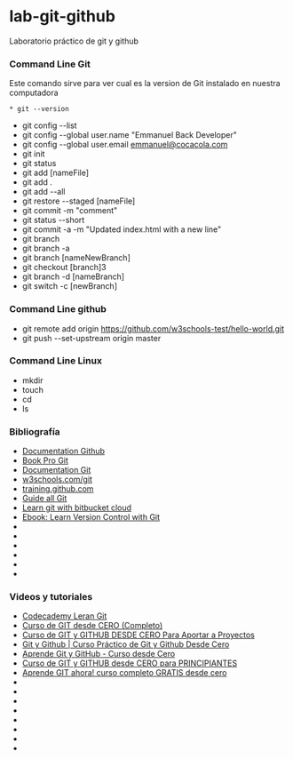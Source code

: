# lab-git-github
Laboratorio práctico de git y github


### Command Line Git
Este comando sirve para ver cual es la version de Git instalado en nuestra computadora
```
* git --version
```  
* git config --list
* git config --global user.name "Emmanuel Back Developer"
* git config --global user.email emmanuel@cocacola.com
* git init
* git status
* git add [nameFile]
* git add .  
* git add --all
* git restore --staged [nameFile]
* git commit -m "comment"
* git status --short
* git commit -a -m "Updated index.html with a new line"
* git branch
* git branch -a
* git branch [nameNewBranch]
* git checkout [branch]3
* git branch -d [nameBranch]
* git switch -c [newBranch]

### Command Line github
* git remote add origin https://github.com/w3schools-test/hello-world.git
* git push --set-upstream origin master



### Command Line Linux
* mkdir
* touch
* cd 
* ls




### Bibliografía
* [Documentation Github](https://docs.github.com/es)
* [Book Pro Git](https://git-scm.com/book/es/v2)
* [Documentation Git](https://git-scm.com/docs)
* [w3schools.com/git](https://www.w3schools.com/git/)
* [training.github.com](https://training.github.com/downloads/es_ES/github-git-cheat-sheet/)
* [Guide all Git](https://git-scm.com/docs/git#_guides)
* [Learn git with bitbucket cloud](https://www.atlassian.com/git/tutorials/learn-git-with-bitbucket-cloud)
* [Ebook: Learn Version Control with Git](https://www.git-tower.com/learn/git/ebook/)
* []()
* []()
* []()
* []()
* []()
* []()


### Videos y tutoriales
* [Codecademy Leran Git](https://www.codecademy.com/learn/learn-git)
* [Curso de GIT desde CERO (Completo)](https://www.youtube.com/watch?v=9ZJ-K-zk_Go&pp=ygUDZ2l0)
* [Curso de GIT y GITHUB DESDE CERO Para Aportar a Proyectos](https://www.youtube.com/watch?v=niPExbK8lSw)
* [Git y Github | Curso Práctico de Git y Github Desde Cero](https://www.youtube.com/watch?v=HiXLkL42tMU&t=83s)
* [Aprende Git y GitHub - Curso desde Cero](https://www.youtube.com/watch?v=mBYSUUnMt9M)
* [Curso de GIT y GITHUB desde CERO para PRINCIPIANTES](https://www.youtube.com/watch?v=3GymExBkKjE&t=7762s)
* [Aprende GIT ahora! curso completo GRATIS desde cero](https://www.youtube.com/watch?v=VdGzPZ31ts8&t=65s)
* []()
* []()
* []()
* []()
* []()
* []()
* []()
* []()